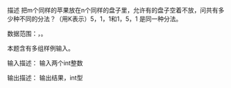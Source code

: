 描述
把m个同样的苹果放在n个同样的盘子里，允许有的盘子空着不放，问共有多少种不同的分法？（用K表示）5，1，1和1，5，1 是同一种分法。

数据范围：，。

本题含有多组样例输入。

输入描述：
输入两个int整数

输出描述：
输出结果，int型